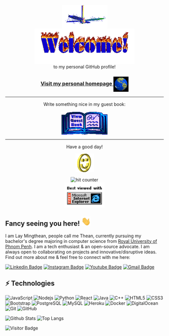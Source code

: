 <div align="center">
<img src="https://github.com/mingtheanlay/mingtheanlay/blob/master/img/fan-1.gif" alt="Fan" align="center">
</div>

<div align="center">
<img src="https://github.com/mingtheanlay/mingtheanlay/blob/master/img/welcome-fire.gif" alt="Welcome" align="center">
</div>

<div align="center">
to my personal GitHub profile!
</div>

<h3 align="center">
<a href="https://mingtheanlay.github.io/">Visit my personal homepage
<img src="https://github.com/mingtheanlay/mingtheanlay/blob/master/img/website.gif" alt="Visit homepage" align="center">
</a>
</h3>

<hr>

<div align="center">
<p>Write something nice in my guest book:</p>
<a href="https://github.com/mingtheanlay/mingtheanlay/issues"><img src="https://github.com/mingtheanlay/mingtheanlay/blob/master/img/guestbook.gif" alt="Guest book" align="center"></a>
</div>

<hr>

<div align="center">
<p>Have a good day!</p>
<div>
<img src="https://github.com/mingtheanlay/mingtheanlay/blob/master/img/smile.gif" alt="Smiley" align="center">
</div>
</div>

<div align="center">
<p></p>
<img src="https://profile-counter.glitch.me/mingtheanlay/count.svg" alt="hit counter" align="center">
</div>

<div align="center">
<img src="https://github.com/mingtheanlay/mingtheanlay/blob/master/img/ie.jpg" alt="Best viewed with Microsoft Internet Explorer" align="center" width="128">
</div>

## Fancy seeing you here! <img src="https://raw.githubusercontent.com/mingtheanlay/mingtheanlay/master/wave.gif" width="30px">

I am Lay Mingthean, people call me Thean, currently pursuing my bachelor's degree majoring in computer science from [Royal University of Phnom Penh](http://www.rupp.edu.kh/). I am a tech enthusiast & an open-source advocate. I am always open to collaborating on projects and innovative/disruptive ideas. Find out more about me & feel free to connect with me here:

[![Linkedin Badge](https://img.shields.io/badge/-mingthean?style=flat-square&logo=Linkedin&logoColor=white&link=https://www.linkedin.com/in/anirudhemmadi/)](https://www.linkedin.com/in/mingthean-lay-384294178/)
[![Instagram Badge](https://img.shields.io/badge/-th34n._-purple?style=flat-square&logo=instagram&logoColor=white&link=https://instagram.com/kanna6501/)](https://www.instagram.com/th34n._/)
[![Youtube Badge](https://img.shields.io/badge/-thean?style=flat-square&logo=youtube&logoColor=white&link=https://www.youtube.com/c/koolkanna)](https://www.youtube.com/channel/UCRDqDtko3GRB6kGdrRY-iOw)
[![Gmail Badge](https://img.shields.io/badge/-mingthean.lay@gmail.com-c14438?style=flat-square&logo=Gmail&logoColor=white&link=mailto:kanna6501@gmail.com)](mailto:mingthean.lay@gmail.com@gmail.com)

## ⚡ Technologies

![JavaScript](https://img.shields.io/badge/-JavaScript-black?style=flat-square&logo=javascript)
![Nodejs](https://img.shields.io/badge/-Nodejs-black?style=flat-square&logo=Node.js)
![Python](https://img.shields.io/badge/-Python-black?style=flat-square&logo=Python)
![React](https://img.shields.io/badge/-React-black?style=flat-square&logo=react)
![Java](https://img.shields.io/badge/-java-E34A86?style=flat-square&logo=java)
![C++](https://img.shields.io/badge/-C++-00599C?style=flat-square&logo=c)
![HTML5](https://img.shields.io/badge/-HTML5-E34F26?style=flat-square&logo=html5&logoColor=white)
![CSS3](https://img.shields.io/badge/-CSS3-1572B6?style=flat-square&logo=css3)
![Bootstrap](https://img.shields.io/badge/-Bootstrap-563D7C?style=flat-square&logo=bootstrap)
![PostgreSQL](https://img.shields.io/badge/-PostgreSQL-336791?style=flat-square&logo=postgresql)
![MySQL](https://img.shields.io/badge/-MySQL-black?style=flat-square&logo=mysql)
![Heroku](https://img.shields.io/badge/-Heroku-430098?style=flat-square&logo=heroku)
![Docker](https://img.shields.io/badge/-Docker-black?style=flat-square&logo=docker)
![DigitalOcean](https://img.shields.io/badge/-Digital%20Ocean-darkblue?style=flat-square&logo=digitalocean)
![Git](https://img.shields.io/badge/-Git-black?style=flat-square&logo=git)
![GitHub](https://img.shields.io/badge/-GitHub-181717?style=flat-square&logo=github)

![Github Stats](https://github-readme-stats.vercel.app/api?username=mingtheanlay&count_private=true&show_icons=true&include_all_commits=true)
![Top Langs](https://github-readme-stats.vercel.app/api/top-langs/?username=mingtheanlay&hide=TeX&layout=compact)

![Visitor Badge](https://visitor-badge.laobi.icu/badge?page_id=mingtheanlay.mingtheanlay)
